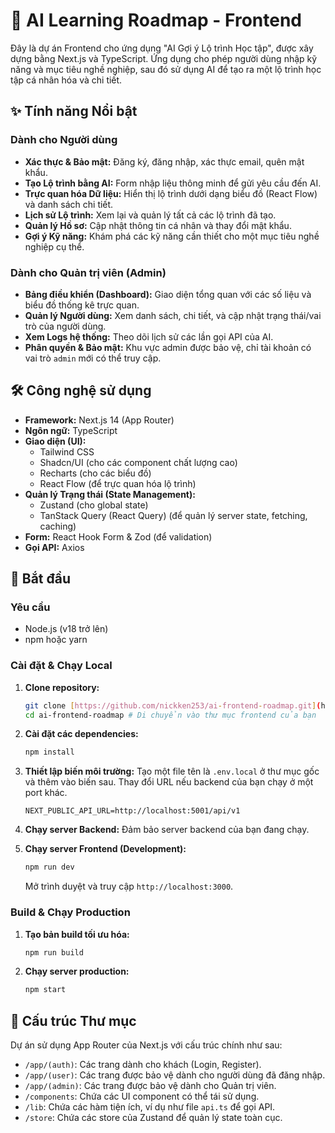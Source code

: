 # 🚀 AI Learning Roadmap - Frontend

Đây là dự án Frontend cho ứng dụng "AI Gợi ý Lộ trình Học tập", được xây dựng bằng Next.js và TypeScript. Ứng dụng cho phép người dùng nhập kỹ năng và mục tiêu nghề nghiệp, sau đó sử dụng AI để tạo ra một lộ trình học tập cá nhân hóa và chi tiết.

## ✨ Tính năng Nổi bật

### Dành cho Người dùng
- **Xác thực & Bảo mật:** Đăng ký, đăng nhập, xác thực email, quên mật khẩu.
- **Tạo Lộ trình bằng AI:** Form nhập liệu thông minh để gửi yêu cầu đến AI.
- **Trực quan hóa Dữ liệu:** Hiển thị lộ trình dưới dạng biểu đồ (React Flow) và danh sách chi tiết.
- **Lịch sử Lộ trình:** Xem lại và quản lý tất cả các lộ trình đã tạo.
- **Quản lý Hồ sơ:** Cập nhật thông tin cá nhân và thay đổi mật khẩu.
- **Gợi ý Kỹ năng:** Khám phá các kỹ năng cần thiết cho một mục tiêu nghề nghiệp cụ thể.

### Dành cho Quản trị viên (Admin)
- **Bảng điều khiển (Dashboard):** Giao diện tổng quan với các số liệu và biểu đồ thống kê trực quan.
- **Quản lý Người dùng:** Xem danh sách, chi tiết, và cập nhật trạng thái/vai trò của người dùng.
- **Xem Logs hệ thống:** Theo dõi lịch sử các lần gọi API của AI.
- **Phân quyền & Bảo mật:** Khu vực admin được bảo vệ, chỉ tài khoản có vai trò `admin` mới có thể truy cập.

## 🛠️ Công nghệ sử dụng

- **Framework:** Next.js 14 (App Router)
- **Ngôn ngữ:** TypeScript
- **Giao diện (UI):**
    - Tailwind CSS
    - Shadcn/UI (cho các component chất lượng cao)
    - Recharts (cho các biểu đồ)
    - React Flow (để trực quan hóa lộ trình)
- **Quản lý Trạng thái (State Management):**
    - Zustand (cho global state)
    - TanStack Query (React Query) (để quản lý server state, fetching, caching)
- **Form:** React Hook Form & Zod (để validation)
- **Gọi API:** Axios

## 🚀 Bắt đầu

### Yêu cầu
- Node.js (v18 trở lên)
- npm hoặc yarn

### Cài đặt & Chạy Local

1.  **Clone repository:**
    ```bash
    git clone [https://github.com/nickken253/ai-frontend-roadmap.git](https://github.com/nickken253/ai-frontend-roadmap.git)
    cd ai-frontend-roadmap # Di chuyển vào thư mục frontend của bạn
    ```

2.  **Cài đặt các dependencies:**
    ```bash
    npm install
    ```

3.  **Thiết lập biến môi trường:**
    Tạo một file tên là `.env.local` ở thư mục gốc và thêm vào biến sau. Thay đổi URL nếu backend của bạn chạy ở một port khác.
    ```env
    NEXT_PUBLIC_API_URL=http://localhost:5001/api/v1
    ```

4.  **Chạy server Backend:**
    Đảm bảo server backend của bạn đang chạy.

5.  **Chạy server Frontend (Development):**
    ```bash
    npm run dev
    ```
    Mở trình duyệt và truy cập `http://localhost:3000`.

### Build & Chạy Production

1.  **Tạo bản build tối ưu hóa:**
    ```bash
    npm run build
    ```

2.  **Chạy server production:**
    ```bash
    npm start
    ```

## 📂 Cấu trúc Thư mục

Dự án sử dụng App Router của Next.js với cấu trúc chính như sau:

-   `/app/(auth)`: Các trang dành cho khách (Login, Register).
-   `/app/(user)`: Các trang được bảo vệ dành cho người dùng đã đăng nhập.
-   `/app/(admin)`: Các trang được bảo vệ dành cho Quản trị viên.
-   `/components`: Chứa các UI component có thể tái sử dụng.
-   `/lib`: Chứa các hàm tiện ích, ví dụ như file `api.ts` để gọi API.
-   `/store`: Chứa các store của Zustand để quản lý state toàn cục.